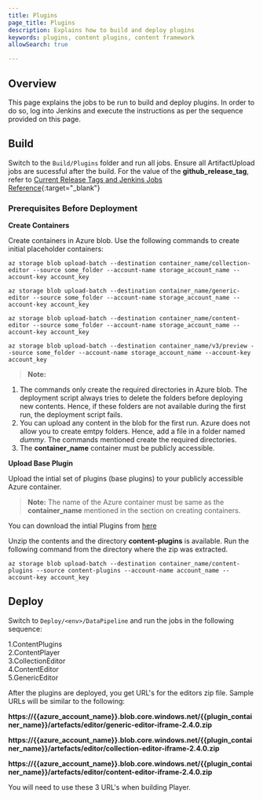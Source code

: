 ```yaml
---
title: Plugins
page_title: Plugins
description: Explains how to build and deploy plugins
keywords: plugins, content plugins, content framework 
allowSearch: true

---
```


## Overview
This page explains the jobs to be run to build and deploy plugins. In order to do so, log into Jenkins and execute the instructions as per the sequence provided on this page.

## Build

Switch to the `Build/Plugins` folder and run all jobs. Ensure all ArtifactUpload jobs are sucessful after the build. For the value of the **github_release_tag**, refer to [Current Release Tags and Jenkins Jobs Reference](developer-docs/server-installation/current_release_tags_n_jenkins_jobs){:target="_blank"}

### Prerequisites Before Deployment

**Create Containers**

Create containers in Azure blob. Use the following commands to create initial placeholder containers:

```
az storage blob upload-batch --destination container_name/collection-editor --source some_folder --account-name storage_account_name --account-key account_key

az storage blob upload-batch --destination container_name/generic-editor --source some_folder --account-name storage_account_name --account-key account_key

az storage blob upload-batch --destination container_name/content-editor --source some_folder --account-name storage_account_name --account-key account_key

az storage blob upload-batch --destination container_name/v3/preview --source some_folder --account-name storage_account_name --account-key account_key
```

> **Note:**
1. The commands only create the required directories in Azure blob. The deployment script always tries to delete the folders before deploying new contents. Hence, if these folders are not available during the first run, the deployment script fails.
2. You can upload any content in the blob for the first run. Azure does not allow you to create emtpy folders. Hence, add a file in a folder named *dummy*. The commands mentioned create the required directories.
3. The **container_name** container must be publicly accessible.


**Upload Base Plugin**

Upload the intial set of plugins (base plugins) to your publicly accessible Azure container. 
> **Note:** The name of the Azure container must be same as the **container_name** mentioned in the section on creating containers.

You can download the intial Plugins from [here](https://sunbirdpublic.blob.core.windows.net/installation/content-plugins.zip)

Unzip the contents and the directory **content-plugins** is available. Run the following command from the directory where the zip was extracted.

```
az storage blob upload-batch --destination container_name/content-plugins --source content-plugins --account-name account_name --account-key account_key
```

## Deploy

Switch to `Deploy/<env>/DataPipeline` and run the jobs in the following sequence:

1.ContentPlugins  
2.ContentPlayer  
3.CollectionEditor  
4.ContentEditor  
5.GenericEditor  

After the plugins are deployed, you get URL's for the editors zip file. Sample URLs will be similar to the following:  

**https://{{azure_account_name}}.blob.core.windows.net/{{plugin_container_name}}/artefacts/editor/generic-editor-iframe-2.4.0.zip**

**https://{{azure_account_name}}.blob.core.windows.net/{{plugin_container_name}}/artefacts/editor/collection-editor-iframe-2.4.0.zip**

**https://{{azure_account_name}}.blob.core.windows.net/{{plugin_container_name}}/artefacts/editor/content-editor-iframe-2.4.0.zip**

You will need to use these 3 URL's when building Player.
